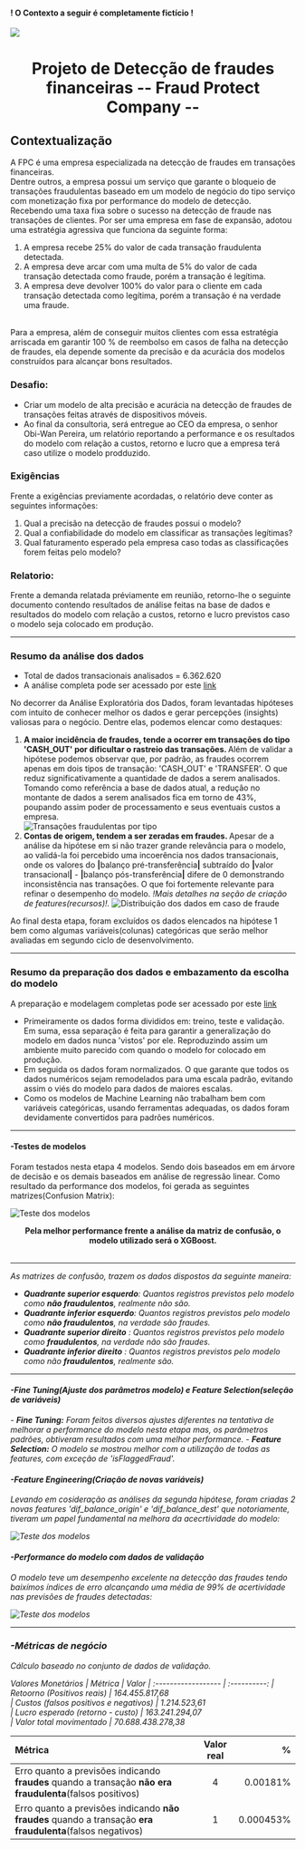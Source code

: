 #### ! O Contexto a seguir é completamente fictício !

![](https://www.bosch.com.br/media/stories/aiot/cyber_security/cyber_security_bosch_banner.png)
# <center> Projeto de Detecção de fraudes financeiras -- Fraud Protect Company -- </center>

## Contextualização
<p>A FPC é uma empresa especializada na detecção de fraudes em transações financeiras. <br>
Dentre outros, a empresa possui um serviço que garante o bloqueio de transações fraudulentas baseado em um modelo de negócio do tipo serviço com monetização fixa por performance do modelo de detecção. Recebendo uma taxa fixa sobre o sucesso na detecção de fraude nas transações de clientes. Por ser uma empresa em fase de expansão, adotou uma estratégia agressiva que funciona da seguinte forma: </p>

1. A empresa recebe 25% do valor de cada transação fraudulenta detectada. 
2. A empresa deve arcar com uma multa de 5% do valor de cada transação detectada como fraude, porém a transação é legítima. 
3. A empresa deve devolver 100% do valor para o cliente em cada transação detectada como legítima, porém a transação é na verdade uma fraude. 

<p><br> Para a empresa, além de conseguir muitos clientes com essa estratégia arriscada em garantir 100 % de reembolso  em casos de falha na detecção de fraudes, ela depende somente da precisão e da acurácia dos modelos construídos para alcançar bons resultados. </p>

### Desafio:
- Criar um modelo de alta precisão e acurácia na detecção de fraudes de transações feitas através de dispositivos móveis.
- Ao final da consultoria, será entregue ao CEO da empresa, o senhor Obi-Wan Pereira, um relatório reportando a performance e os resultados do modelo com relação a custos, retorno e lucro que a empresa terá caso utilize o modelo prodduzido.

### Exigências
Frente a exigências previamente acordadas, o relatório deve conter as seguintes informações:
1. Qual a precisão na detecção de fraudes possui o modelo?
2. Qual a confiabilidade do modelo em classificar as transações legítimas?
3. Qual faturamento esperado pela empresa caso todas as classificações forem feitas pelo modelo?

### Relatorio:
<p>Frente a demanda relatada préviamente em reunião, retorno-lhe o seguinte documento contendo resultados de análise feitas na base de dados e resultados do modelo com relação a custos, retorno e lucro previstos caso o modelo seja colocado em produção.</p>

---

### Resumo da análise dos dados
- Total de dados transacionais analisados = 6.362.620
- A análise completa pode ser acessado por este [link](https://github.com/rsantosluan/fraud_detect/blob/master/Jnotebooks/eda.ipynb)
<p>No decorrer da Análise Exploratória dos Dados, foram levantadas hipóteses com intuito de conhecer melhor os dados e gerar percepções (insights) valiosas para o negócio. Dentre elas, podemos elencar como destaques:

1. <b>A maior incidência de fraudes, tende a ocorrer em transações do tipo 'CASH_OUT' por dificultar o rastreio das transações. </b>
    Além de validar a hipótese podemos observar que, por padrão, as fraudes ocorrem apenas em dois tipos de transação: 'CASH_OUT' e 'TRANSFER'. O que reduz significativamente a quantidade de dados a serem analisados. Tomando como referência a base de dados atual, a redução no montante de dados a serem analisados fica em torno de 43%, poupando assim poder de processamento e seus eventuais custos a empresa. </br>
![Transações fraudulentas por tipo](/img/h1.png)
2. <b>Contas de origem, tendem a ser zeradas em fraudes. </b>
    Apesar de a análise da hipótese em si não trazer grande relevância para o modelo, ao validá-la foi percebido uma incoerência nos dados transacionais, onde os valores do <b>|</b>balanço pré-transferência<b>|</b> subtraído do <b>|</b>valor transacional<b>|</b> - <b>|</b>balanço pós-transferência<b>|</b> difere de 0 demonstrando inconsistência nas transações. O que foi fortemente relevante para refinar o desempenho do modelo. <i>!Mais detalhes na seção de criação de features(recursos)!.</i>
![Distribuição dos dados em caso de fraude](/img/h2.png)
 </p>

 <p>Ao final desta etapa, foram excluídos os dados elencados na hipótese 1 bem como algumas variáveis(colunas) categóricas que serão melhor avaliadas em segundo ciclo de desenvolvimento.</p>

---

### Resumo da preparação dos dados e embazamento da escolha do modelo
A preparação e modelagem completas pode ser acessado por este [link](https://github.com/rsantosluan/fraud_detect/blob/master/Jnotebooks/EDA_basica-C2.ipynb)

- Primeiramente os dados forma divididos em: treino, teste e validação. Em suma, essa separação é feita para garantir a generalização do modelo em dados nunca 'vistos' por ele. Reproduzindo assim um ambiente muito parecido com quando o modelo for colocado em produção.
- Em seguida os dados foram normalizados. O que garante que todos os dados numéricos sejam remodelados para uma escala padrão, evitando assim o viés do modelo para dados de maiores escalas.
- Como os modelos de Machine Learning não trabalham bem com variáveis categóricas, usando ferramentas adequadas, os dados foram devidamente convertidos para padrões numéricos.

---

#### -Testes de modelos
<p>Foram testados nesta etapa 4 modelos. Sendo dois baseados em em árvore de decisão e os demais baseados em análise de regressão linear.
Como resultado da performance dos modelos, foi gerada as seguintes matrizes(Confusion Matrix):

![Teste dos modelos](/img/m_perf.png)
<b> <center> Pela melhor performance frente a análise da matriz de confusão, o modelo utilizado será o XGBoost.</b></center>
<br>

--- 

<i> As matrizes de confusão, trazem os dados dispostos da seguinte maneira: 

- <b>Quadrante superior esquerdo</b>: Quantos registros previstos pelo modelo como <b>não fraudulentos</b>, realmente não são.
- <b>Quadrante inferior esquerdo</b>: Quantos registros previstos pelo modelo como <b>não fraudulentos</b>, na verdade são fraudes.
- <b>Quadrante superior direito</b> : Quantos registros previstos pelo modelo como <b>fraudulentos</b>, na verdade não são fraudes.
- <b>Quadrante inferior direito</b> : Quantos registros previstos pelo modelo como não <b>fraudulentos</b>, realmente são. </p>

---

#### -Fine Tuning(Ajuste dos parâmetros modelo) e Feature Selection(seleção de variáveis) 
<p>
- <b>Fine Tuning:</b> Foram feitos diversos ajustes diferentes na tentativa de melhorar a performance do modelo nesta etapa mas, os parâmetros padrões, obtiveram resultados com uma melhor performance. 
- <b>Feature Selection:</b> O modelo se mostrou melhor com a utilização de todas as features, com exceção de 'isFlaggedFraud'.
</p> 

#### -Feature Engineering(Criação de novas variáveis)
<p>
Levando em cosideração as análises da segunda hipótese, foram criadas 2 novas features 'dif_balance_origin' e 'dif_balance_dest' que notoriamente, tiveram um papel fundamental na melhora da acecrtividade do modelo:

![Teste dos modelos](/img/fs_perf.png)

#### -Performance do modelo com dados de validação
<p> 
O modelo teve um desempenho excelente na detecção das fraudes tendo baixímos índices de erro alcançando uma média de 99% de acertividade nas previsões de fraudes detectadas:

![Teste dos modelos](/img/mfinal_perf.png)

--- 

### -Métricas de negócio
<p> Cálculo baseado no conjunto de dados de validação. </p>


Valores Monetários
| Métrica                                         | Valor
| :------------------                             | :----------: 
| Retoorno (Positivos reais)                      | 164.455.817,68        
| Custos (falsos positivos e negativos)           | 1.214.523,61        
| Lucro esperado (retorno - custo)                | 163.241.294,07     
| Valor total movimentado                         | 70.688.438.278,38       



| Métrica                                                                                                              | Valor real   | %                  |
| :------------------                                                                                                  | :----------: | -----------------: | 
| Erro quanto a previsões indicando <b> fraudes</b> quando a transação <b>não era fraudulenta</b>(falsos positivos)    |      4       |      0.00181%      |                     
| Erro quanto a previsões indicando <b>não fraudes</b> quando a transação <b>era fraudulenta</b>(falsos negativos)      |      1       |      0.000453%    |                     

